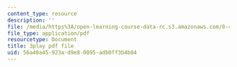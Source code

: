 ```yaml
---
content_type: resource
description: ''
file: /media/https%3A/open-learning-course-data-rc.s3.amazonaws.com/8-422-atomic-and-optical-physics-ii-spring-2013/56a40a45923ad9e80095adb0ff3b4b84_hmAp4ASxmKs.pdf
file_type: application/pdf
resourcetype: Document
title: 3play pdf file
uid: 56a40a45-923a-d9e8-0095-adb0ff3b4b84
---
```

